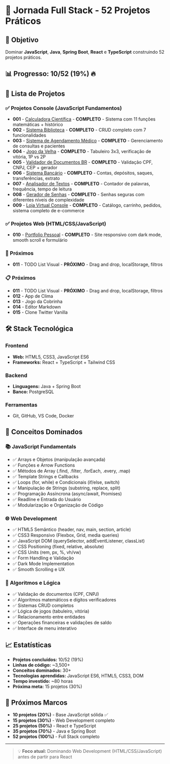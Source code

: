 # 🚀 Jornada Full Stack - 52 Projetos Práticos

## 🎯 Objetivo

Dominar **JavaScript**, **Java**, **Spring Boot**, **React** e **TypeScript** construindo 52 projetos práticos.

## 📊 Progresso: 10/52 (19%) 🔥

## 📂 Lista de Projetos

### ✅ Projetos Console (JavaScript Fundamentos)

- **001** - [Calculadora Científica](./projeto-001-calculadora-cientifica/) - **COMPLETO** - Sistema com 11 funções matemáticas + histórico
- **002** - [Sistema Biblioteca](./projeto-002-sistema-biblioteca/) - **COMPLETO** - CRUD completo com 7 funcionalidades
- **003** - [Sistema de Agendamento Médico](./projeto-003-agendamento-medico/) - **COMPLETO** - Gerenciamento de consultas e pacientes
- **004** - [Jogo da Velha](./projeto-004-jogo-velha/) - **COMPLETO** - Tabuleiro 3x3, verificação de vitória, 1P vs 2P
- **005** - [Validador de Documentos BR](./projeto-005-validador-documentos/) - **COMPLETO** - Validação CPF, CNPJ, CEP + gerador
- **006** - [Sistema Bancário](./projeto-006-sistema-bancario/) - **COMPLETO** - Contas, depósitos, saques, transferências, extrato
- **007** - [Analisador de Textos](./projeto-007-analisador-textos/) - **COMPLETO** - Contador de palavras, frequência, tempo de leitura
- **008** - [Gerador de Senhas](./projeto-008-gerador-senhas/) - **COMPLETO** - Senhas seguras com diferentes níveis de complexidade
- **009** - [Loja Virtual Console](./projeto-009-loja-virtual-console/) - **COMPLETO** - Catálogo, carrinho, pedidos, sistema completo de e-commerce

### ✅ Projetos Web (HTML/CSS/JavaScript)

- **010** - [Portfolio Pessoal](./projeto-010-portfolio-pessoal/) - **COMPLETO** - Site responsivo com dark mode, smooth scroll e formulário

### 🔄 Próximos

- **011** - TODO List Visual - **PRÓXIMO** - Drag and drop, localStorage, filtros

### 📋 Próximos

- **011** - TODO List Visual - **PRÓXIMO** - Drag and drop, localStorage, filtros
- **012** - App de Clima
- **013** - Jogo da Cobrinha
- **014** - Editor Markdown
- **015** - Clone Twitter Vanilla

## 🛠️ Stack Tecnológica

### **Frontend**

- **Web:** HTML5, CSS3, JavaScript ES6
- **Frameworks:** React + TypeScript + Tailwind CSS

### **Backend**

- **Linguagens:** Java + Spring Boot
- **Banco:** PostgreSQL

### **Ferramentas**

- Git, GitHub, VS Code, Docker

## 🧠 Conceitos Dominados

### 📚 **JavaScript Fundamentals**

- ✅ Arrays e Objetos (manipulação avançada)
- ✅ Funções e Arrow Functions
- ✅ Métodos de Array (.find, .filter, .forEach, .every, .map)
- ✅ Template Strings e Callbacks
- ✅ Loops (for, while) e Condicionais (if/else, switch)
- ✅ Manipulação de Strings (substring, replace, split)
- ✅ Programação Assíncrona (async/await, Promises)
- ✅ Readline e Entrada do Usuário
- ✅ Modularização e Organização de Código

### 🌐 **Web Development**

- ✅ HTML5 Semântico (header, nav, main, section, article)
- ✅ CSS3 Responsivo (Flexbox, Grid, media queries)
- ✅ JavaScript DOM (querySelector, addEventListener, classList)
- ✅ CSS Positioning (fixed, relative, absolute)
- ✅ CSS Units (rem, px, %, vh/vw)
- ✅ Form Handling e Validação
- ✅ Dark Mode Implementation
- ✅ Smooth Scrolling e UX

### 🎯 **Algoritmos e Lógica**

- ✅ Validação de documentos (CPF, CNPJ)
- ✅ Algoritmos matemáticos e dígitos verificadores
- ✅ Sistemas CRUD completos
- ✅ Lógica de jogos (tabuleiro, vitória)
- ✅ Relacionamento entre entidades
- ✅ Operações financeiras e validações de saldo
- ✅ Interface de menu interativo

## 📈 Estatísticas

- **Projetos concluídos:** 10/52 (19%)
- **Linhas de código:** ~3,500+
- **Conceitos dominados:** 30+
- **Tecnologias aprendidas:** JavaScript ES6, HTML5, CSS3, DOM
- **Tempo investido:** ~80 horas
- **Próxima meta:** 15 projetos (30%)

## 🎯 Próximos Marcos

- **10 projetos (20%)** - Base JavaScript sólida ✅
- **15 projetos (30%)** - Web Development completo
- **25 projetos (50%)** - React e TypeScript
- **35 projetos (70%)** - Java e Spring Boot
- **52 projetos (100%)** - Full Stack completo

---

> 💡 **Foco atual:** Dominando Web Development (HTML/CSS/JavaScript) antes de partir para React
